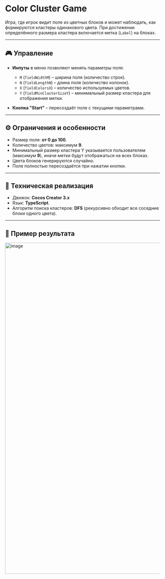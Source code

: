 # Color Cluster Game

Игра, где игрок видит поле из цветных блоков и может наблюдать, как формируются кластеры одинакового цвета. При достижении определённого размера кластера включается метка (`Label`) на блоках.  

---

## 🎮 Управление

- **Инпуты** в меню позволяют менять параметры поля:  
  - `M` (`fieldWidthM`) – ширина поля (количество строк).  
  - `N` (`fieldLengthN`) – длина поля (количество колонок).  
  - `X` (`fieldColorsX`) – количество используемых цветов.  
  - `Y` (`fieldMinClasterSizeY`) – минимальный размер кластера для отображения метки.  

- **Кнопка "Start"** – пересоздаёт поле с текущими параметрами.

---

## ⚙️ Ограничения и особенности

- Размер поля: **от 0 до 100**.  
- Количество цветов: максимум **9**.  
- Минимальный размер кластера Y указывается пользователем (максимум **9**), иначе метки будут отображаться на всех блоках.  
- Цвета блоков генерируются случайно.  
- Поле полностью пересоздаётся при нажатии кнопки.

---

## 📌 Техническая реализация

- Движок: **Cocos Creator 3.x**  
- Язык: **TypeScript**. 
- Алгоритм поиска кластеров: **DFS** (рекурсивно обходит все соседние блоки одного цвета).  
---

## 📸 Пример результата

<img width="1780" height="1076" alt="image" src="https://github.com/user-attachments/assets/c14df155-95fe-4d99-8d88-023d5e4fa445" />

